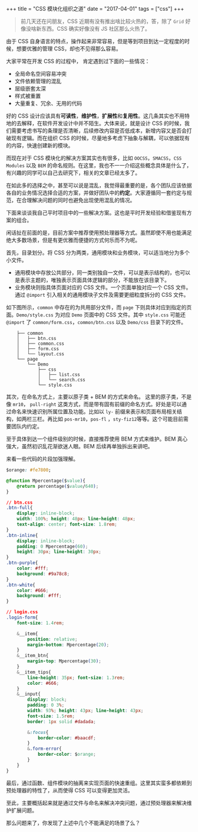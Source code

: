 +++
title = "CSS 模块化组织之道"
date = "2017-04-01"
tags = ["css"]
+++

> 前几天还在问朋友，CSS 近期有没有推出啥比较火热的，答，除了 `Grid` 好像没啥新东西。CSS 确实好像没有 JS 社区那么火热了。

由于 CSS 自身语言的特点，操作起来非常容易，但是等到项目到达一定程度的时候，想要优雅的管理 CSS，却也不见得那么容易。

大家平常在开发 CSS 的过程中， 肯定遇到过下面的一些情况：

* 全局命名空间容易冲突
* 文件依赖管理的混乱
* 层级嵌套太深
* 样式被重置
* 大量重复、冗余、无用的代码

好的 CSS 设计应该具有**可读性**，**维护性**，**扩展性**和**复用性**。这几条其实也不用特地的去解释，在软件开发设计中并不陌生。大体来说，就是设计 CSS 的时候，我们需要考虑书写的条理是否清晰，后续修改内容是否低成本，新增内容又是否会打破现有逻辑。而在组织 CSS 的时候，尽量地多考虑下抽象与解耦，可以依据现有的内容，快速创建新的模块。

而现在对于 CSS 模块化的解决方案其实也有很多，比如 `OOCSS`，`SMACSS`，`CSS Modules` 以及 `BEM` 的命名规则。在这里，我也不一一介绍这些概念具体是什么了，有兴趣的同学可以自己去研究下，相关的文章已经太多了。

在如此多的选择之中，甚至可以说是混乱，我觉得最重要的是，各个团队应该依据各自的业务情况选择合适的方案，并做好团队中的**约定**。大家遵循同一套约定与规范，在合理解决问题的同时也避免出现使用混乱的情况。

下面来谈谈我自己平时项目中的一些解决方案。这也是平时开发经验和借鉴现有方案的组合。

闲话扯在前面的是，目前方案中推荐使用预处理器等方式。虽然即使不用也能满足绝大多数场景，但是有更优雅而便捷的方式何乐而不为呢。

首先，目录划分。将 CSS 分为两类，通用模块和业务模块，可以适当地分为多个小文件。

* 通用模块中存放公共部分，同一类别独自一文件，可以是表示结构的，也可以是表示主题的，唯独表示页面具体逻辑的部分，不能放在该目录下。
* 业务模块则指具体页面对应的 CSS 文件。一个页面单独对应一个 CSS 文件。通过 `@import` 引入相关的通用模块子文件及需要更细粒度拆分的 CSS 文件。

如下图所示，`common` 中存在的为共用部分文件，而 `page` 下则具体对应到指定的页面。`Demo/style.css` 为对应 `Demo` 页面中的 CSS 文件。其中 `style.css` 可能还 `@import` 了 `common/form.css`，`common/btn.css` 以及 `Demo/css` 目录下的文件。

        ├── common
        │   ├── btn.css
        │   ├── common.css
        │   ├── form.css
        │   └── layout.css
        └── page
            └── Demo
                ├── css
                │   ├── list.css
                │   └── search.css
                └── style.css

其次，在命名方式上，主要以原子类 + BEM 的方式来命名。
这里的原子类，不是像 `mr10`， `pull-right` 这类方式，而是带有固有前缀的命名方式。好处是可以通过命名来快速识别所属位置及功能。比如以 `ly-` 前缀来表示和页面布局相关结构，如两栏三栏。再比如 `pos-mr10`，`pos-fl` ，`sty-fiz12`等等。这个可能目前需要团队内约定。

至于具体到达一个组件级别的时候，直接推荐使用 BEM 方式来维护。BEM 真心强大，虽然初识乱花渐欲迷人眼。BEM 后续再单独拆出来讲吧。

来看一些代码的片段加强理解。

```css
$orange: #fe7800;

@function Mpercentage($value){
    @return percentage($value/640);
}

// btn.css
.btn-full{
    display: inline-block;
    width: 100%; height: 48px; line-height: 48px;
    text-align: center; font-size: 1.8rem;
}
.btn-inline{
    display: inline-block;
    padding: 0 Mpercentage(60);
    height: 30px; line-height: 30px;
}
.btn-purple{
    color: #fff;
    background: #9a78c8;
}
.btn-white{
    color: #666;
    background: #fff;
}

// login.css
.login-form{
    font-size: 1.4rem;

    &__item{
        position: relative;
        margin-bottom: Mpercentage(20);
    }
    &__item_btn{
        margin-top: Mpercentage(30);
    }
    &__item_tips{
        line-height: 35px; font-size: 1.3rem;
        color: #666;
    }
    &__input{
        display: block;
        padding: 0 3%;
        width: 93%; height: 43px; line-height: 43px;
        font-size: 1.5rem;
        border: 1px solid #dadada;

        &:focus{
            border-color: #baacdf;
        }
        &.form-error{
            border-color: $orange;
        }
    }
}
```

最后，通过函数、组件模块的抽离来实现页面的快速重组。这里其实蛮多都依赖到预处理器的特性了，从而使得 CSS 可以变得更加灵活。

至此，主要概括起来就是通过文件与命名来解决冲突问题，通过预处理器来解决维护扩展问题。

那么问题来了，你发现了上述中几个不能满足的场景了么？


